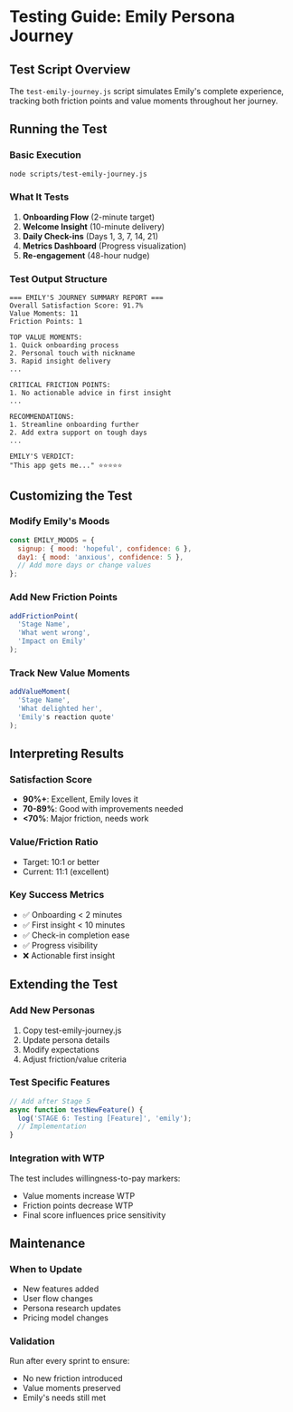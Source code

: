 # Testing Guide: Emily Persona Journey

## Test Script Overview
The `test-emily-journey.js` script simulates Emily's complete experience, tracking both friction points and value moments throughout her journey.

## Running the Test

### Basic Execution
```bash
node scripts/test-emily-journey.js
```

### What It Tests
1. **Onboarding Flow** (2-minute target)
2. **Welcome Insight** (10-minute delivery)
3. **Daily Check-ins** (Days 1, 3, 7, 14, 21)
4. **Metrics Dashboard** (Progress visualization)
5. **Re-engagement** (48-hour nudge)

### Test Output Structure
```
=== EMILY'S JOURNEY SUMMARY REPORT ===
Overall Satisfaction Score: 91.7%
Value Moments: 11
Friction Points: 1

TOP VALUE MOMENTS:
1. Quick onboarding process
2. Personal touch with nickname
3. Rapid insight delivery
...

CRITICAL FRICTION POINTS:
1. No actionable advice in first insight
...

RECOMMENDATIONS:
1. Streamline onboarding further
2. Add extra support on tough days
...

EMILY'S VERDICT:
"This app gets me..." ⭐⭐⭐⭐⭐
```

## Customizing the Test

### Modify Emily's Moods
```javascript
const EMILY_MOODS = {
  signup: { mood: 'hopeful', confidence: 6 },
  day1: { mood: 'anxious', confidence: 5 },
  // Add more days or change values
};
```

### Add New Friction Points
```javascript
addFrictionPoint(
  'Stage Name',
  'What went wrong',
  'Impact on Emily'
);
```

### Track New Value Moments
```javascript
addValueMoment(
  'Stage Name',
  'What delighted her',
  'Emily's reaction quote'
);
```

## Interpreting Results

### Satisfaction Score
- **90%+**: Excellent, Emily loves it
- **70-89%**: Good with improvements needed
- **<70%**: Major friction, needs work

### Value/Friction Ratio
- Target: 10:1 or better
- Current: 11:1 (excellent)

### Key Success Metrics
- ✅ Onboarding < 2 minutes
- ✅ First insight < 10 minutes
- ✅ Check-in completion ease
- ✅ Progress visibility
- ❌ Actionable first insight

## Extending the Test

### Add New Personas
1. Copy test-emily-journey.js
2. Update persona details
3. Modify expectations
4. Adjust friction/value criteria

### Test Specific Features
```javascript
// Add after Stage 5
async function testNewFeature() {
  log('STAGE 6: Testing [Feature]', 'emily');
  // Implementation
}
```

### Integration with WTP
The test includes willingness-to-pay markers:
- Value moments increase WTP
- Friction points decrease WTP
- Final score influences price sensitivity

## Maintenance

### When to Update
- New features added
- User flow changes
- Persona research updates
- Pricing model changes

### Validation
Run after every sprint to ensure:
- No new friction introduced
- Value moments preserved
- Emily's needs still met